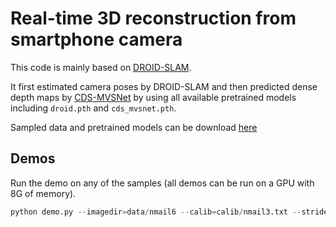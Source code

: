 # Real-time 3D reconstruction from smartphone camera

This code is mainly based on [DROID-SLAM](https://github.com/princeton-vl/DROID-SLAM). 

It first estimated camera poses by DROID-SLAM and then predicted dense depth maps by [CDS-MVSNet](https://github.com/TruongKhang/cds-mvsnet) 
by using all available pretrained models including `droid.pth` and `cds_mvsnet.pth`.

Sampled data and pretrained models can be download [here](https://drive.google.com/drive/folders/1cmaX-7N0k48IoqVhEIQucDL-rOCEvHJy?usp=sharing)
## Demos

Run the demo on any of the samples (all demos can be run on a GPU with 8G of memory).

```Python
python demo.py --imagedir=data/nmail6 --calib=calib/nmail3.txt --stride=2 --buffer 384 --mvsnet_ckpt cds_mvsnet.pth
```

